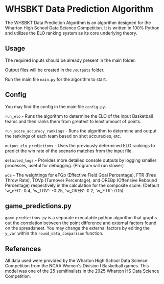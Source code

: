 # WHSBKT Data Prediction Algorithm

The WHSBKT Data Prediction Algorithm is an algorithm designed for the Wharton High School Data Science Competition. It is written in 100% Python and utilizes the ELO ranking system as its core underlying theory.

## Usage

The required inputs should be already present in the main folder.

Output files will be created in the ``/outputs`` folder.

Run the main file ``main.py`` for the algorithm to start.

## Config

You may find the config in the main file ``config.py``.

``run_elo`` - Runs the algorithm to determine the ELO of the input Basketball teams and then ranks them from greatest to least amount of points.

``run_score_accuracy_rankings`` - Runs the algorithm to determine and output the rankings of each team based on shot accuracies, etc.

``output_elo_predictions`` - Uses the previously determined ELO rankings to predict the win rate of the scenario matches from the input file.

``detailed_logs`` - Provides more detailed console outputs by logging smaller processes, useful for debugging. (Program will run slower)

``wCS`` - The weightings for eFGp (Effective Field Goal Percentage), FTR (Free Throw Rate), TOVp (Turnover Percentage), and OREBp (Offensive Rebound Percentage) respectively in the calculation for the composite score. (Default 'w_eFG': 0.4, 'w_TOV': -0.25, 'w_OREB': 0.2, 'w_FTR': 0.15)

## game_predictions.py

``game_predictions.py`` is a separate executable python algorithm that graphs out the correlation between the point difference and external factors found on the spreadsheet. You may change the external factors by editing the ``y_var`` within the ``round_data_comparison`` function.

## References

All data used were provided by the Wharton High School Data Science Competition from the NCAA Women's Division I Basketball games. This model was one of the 25 semifinalists in the 2025 Wharton HS Data Science Competition. 

